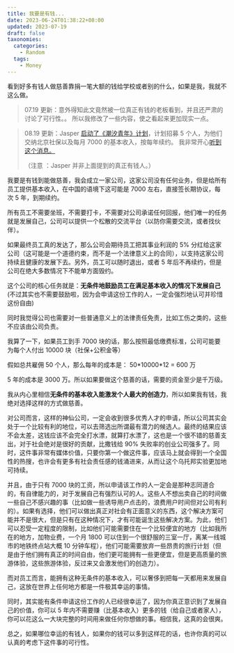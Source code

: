 ```yaml
---
title: 我要是有钱...
date: 2023-06-24T01:38:22+08:00
updated: 2023-07-19
draft: false
taxonomies:
  categories:
    - Random
  tags:
    - Money
---
```


看到好多有钱人做慈善靠捐一笔大额的钱给学校或者别的什么，如果是我，我就不这么做。

> 07.19 更新：意外得知此文竟然被一位真正有钱的老板看到，并且还严肃的讨论了可行性。。 所以我修改了一些内容，使之看起来更加现实一点。

> 08.19 更新：Jasper [启动了《潮汐青年》计划](https://twitter.com/jasper_tide/status/1692533935455277531)，计划招募 5 个人，为他们交纳北京社保以及每月 7000 的基本收入，按每年续约。 
> 我非常开心[听到这个消息。](https://twitter.com/OwenYoungZh/status/1692579831672938772)
> 
> （注意 ：Jasper 并非上面提到的真正有钱人。）

<!-- more -->

我要是有钱到能做慈善，我会成立一家公司，这家公司没有任何业务，但是给所有员工提供基本收入，在中国的语境下这可能是 7000 左右，直接签长期协议，每次 5 年，到期续约。

所有员工不需要坐班，不需要打卡，不需要对公司承诺任何回报，他们唯一的任务就是发展自己，公司可以提供一个松散的交流平台（以防你需要交流，或者找伙伴）。

如果最终员工真的发达了，那么公司会期待员工把其事业利润的 5% 分红给这家公司（这可能是一个道德约束，而不是一个法律意义上的合同），以支持这家公司持续且健康的发展下去。另外，员工可以随时退出，或者 5 年后不再续约，但是公司在绝大多数情况下不能单方面毁约。

这个公司的核心任务就是：**无条件地鼓励员工在满足基本收入的情况下发展自己**(不过其实也不需要鼓励啦，因为会申请这份工作的人，一定会强烈地认可并珍惜这份自由)

同时我觉得公司也需要对一些普通意义上的法律责任免责，比如工伤之类的，这些不应该由公司负责。

我算了一下，如果员工到手 7000 块的话，那么按照最低缴费标准，公司可能要为每个人付出 10000 块（社保+公积金等）

假如总共雇佣 50 个人，那么每年的成本是： 50\*10000\*12 = 600 万

5 年的成本是 3000 万。所以如果要做这个慈善的话，需要的资金至少是千万级。

我从内心里相信**无条件的基本收入能激发个人最大的创造力**，所以如果我有钱，我绝对选择这样的方式做慈善。

对公司而言，这样的神仙公司，一定会收到很多优秀人才的申请，所以公司其实会处于一个比较有利的地位，可以去筛选出所谓最有潜力的候选人。最终的结果应该不会太差，这钱应该不会完全打水漂，就算打水漂了，这也是一个很不错的慈善支出，对于社会绝对是很好的贡献，比撒钱给 90% 失败率的创业公司强多了。同时，这件事非常有媒体价值，只要你第一个做这件事，应该马上就会得到一个全国性的热搜，也许会有更多有社会责任感的钱涌进来，从而让这个乌托邦实验更加地可持续。

并且，由于只有 7000 块的工资，所以申请该工作的人一定会是那种志同道合的，有自律能力的，对于发展自己有强烈认可的人。这些人不想出卖自己的时间做一些自己不感兴趣的事（比如做一些诱导用户点击的，浪费用户时间但对公司有利的）。如果有选择，他们可以做出真正对社会有正面意义的东西，这个解决方案可能并不是很大，但是只有在这种情况下，才有可能诞生这些解决方案。为此，他们可以忍受一定程度的限制，比如他们可能需要住在一个比较便宜的地方（比如我所在的地方，加物业费，一个月 1800 可以住到一个很舒服的三室一厅，离某一线城市的地铁终点站大概 10 分钟车程），他们可能需要放弃一些昂贵的旅行计划（但是由于他们拥有真正的时间自由，他们更可能拥有一些更便宜，但是更高质量的旅游体验，这些旅游体验，反过来又会激发他们的创造力）。

而对员工而言，能拥有这种无条件的基本收入，可以奢侈到把每一天都用来发展自己，这放在世界上任何地方都是一件极其幸运的事情。

同时，其实能有条件申请这份工作的人已经很幸运了，因为你真正意识到了发展自己的价值，你可以 5 年内不需要赚（比基本收入）更多的钱（给自己或者家人），你可以花这么一大块完整的时间用来做任何你想做的事。相信我，这真的会很爽。

总之，如果哪位幸运的有钱人，如果你的钱可以多到这样花的话，也许你真的可以认真的考虑下这件事的可行性。
